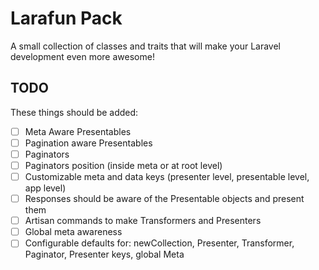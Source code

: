 # Larafun Pack
A small collection of classes and traits that will make your Laravel development even more awesome!

## TODO

These things should be added:

- [ ] Meta Aware Presentables
- [ ] Pagination aware Presentables
- [ ] Paginators
- [ ] Paginators position (inside meta or at root level)
- [ ] Customizable meta and data keys (presenter level, presentable level, app level)
- [ ] Responses should be aware of the Presentable objects and present them
- [ ] Artisan commands to make Transformers and Presenters
- [ ] Global meta awareness
- [ ] Configurable defaults for: newCollection, Presenter, Transformer, Paginator, Presenter keys, global Meta
